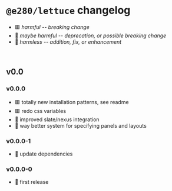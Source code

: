 
# `@e280/lettuce` changelog

- 🟥 *harmful -- breaking change*
- 🔶 *maybe harmful -- deprecation, or possible breaking change*
- 🍏 *harmless -- addition, fix, or enhancement*

<br/>

## v0.0

### v0.0.0
- 🟥 totally new installation patterns, see readme
- 🟥 redo css variables
- 🍏 improved slate/nexus integration
- 🍏 way better system for specifying panels and layouts

### v0.0.0-1
- 🍏 update dependencies

### v0.0.0-0
- 🍏 first release

